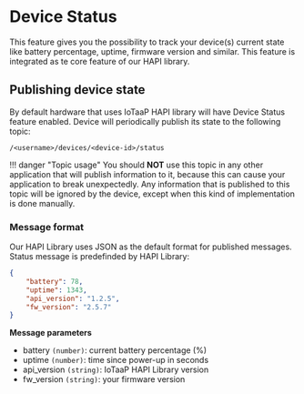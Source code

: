 # Device Status 

This feature gives you the possibility to track your device(s) current state like battery percentage, uptime, firmware version and similar. This feature
is integrated as te core feature of our HAPI library. 

## Publishing device state

By default hardware that uses IoTaaP HAPI library will have Device Status feature enabled. Device will periodically publish its state to the following topic:

`/<username>/devices/<device-id>/status`

!!! danger "Topic usage"
    You should **NOT** use this topic in any other application that will publish information to it, because this can cause 
    your application to break unexpectedly. Any information that is published to this topic will be ignored by the device, except
    when this kind of implementation is done manually.

### Message format

Our HAPI Library uses JSON as the default format for published messages. Status message is predefinded by HAPI Library:

```json
{
    "battery": 78,
    "uptime": 1343,
    "api_version": "1.2.5",
    "fw_version": "2.5.7"
}
```

**Message parameters**

- battery `(number)`: current battery percentage (%)
- uptime `(number)`: time since power-up in seconds
- api_version `(string)`: IoTaaP HAPI Library version
- fw_version `(string)`: your firmware version
